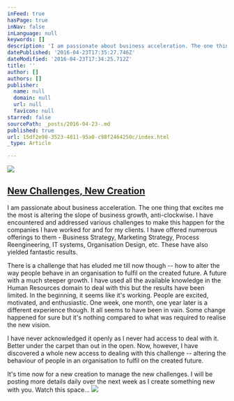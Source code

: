 ```yaml
---
inFeed: true
hasPage: true
inNav: false
inLanguage: null
keywords: []
description: 'I am passionate about business acceleration. The one thing that excites me the most is altering the slope of business growth, anti-clockwise. I have encountered and addressed various challenges to make this happen for the companies I have worked for and for my clients. I have offered numerous offerings to them - Business Strategy, Marketing Strategy, Process Reengineering, IT systems, Organisation Design, etc. These have also yielded fantastic results.'
datePublished: '2016-04-23T17:35:27.746Z'
dateModified: '2016-04-23T17:34:25.712Z'
title: ''
author: []
authors: []
publisher:
  name: null
  domain: null
  url: null
  favicon: null
starred: false
sourcePath: _posts/2016-04-23-.md
published: true
url: 15df2e98-3523-4811-95a0-c98f2464250c/index.html
_type: Article

---
```

![](https://the-grid-user-content.s3-us-west-2.amazonaws.com/45912434-0306-4754-91ba-ca5fe0202253.jpg)

## 

## [New Challenges, New Creation][0]

I am passionate about business acceleration. The one thing that excites me the most is altering the slope of business growth, anti-clockwise. I have encountered and addressed various challenges to make this happen for the companies I have worked for and for my clients. I have offered numerous offerings to them - Business Strategy, Marketing Strategy, Process Reengineering, IT systems, Organisation Design, etc. These have also yielded fantastic results.

There is a challenge that has eluded me till now though -- how to alter the way people behave in an organisation to fulfil on the created future. A future with a much steeper growth. I have used all the available knowledge in the Human Resources domain to deal with this but the results have been limited. In the beginning, it seems like it's working. People are excited, motivated, and enthusiastic. One week, one month, one year later is a different experience though. It all seems to have been in vain. Some change happened for sure but it's nothing compared to what was required to realise the new vision.

I have never acknowledged it openly as I never had access to deal with it. Better under the carpet than out in the open. Now, however, I have discovered a whole new access to dealing with this challenge -- altering the behaviour of people in an organisation to fulfil on the created future.

It's time now for a new creation to manage the new challenges. I will be posting more details daily over the next week as I create something new with you. Watch this space...
![](https://the-grid-user-content.s3-us-west-2.amazonaws.com/b6dea656-da03-4244-9e02-43d399ca9600.jpg)

[0]: http://rolestoreality.tumblr.com/post/132789724973/new-challenges-new-creation